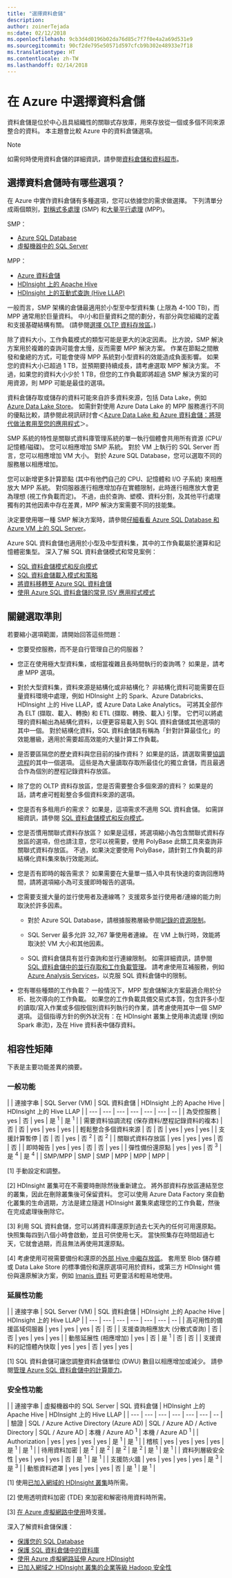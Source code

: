 ```yaml
---
title: "選擇資料倉儲"
description: 
author: zoinerTejada
ms:date: 02/12/2018
ms.openlocfilehash: 9cb3d4d0196b02da76d85c7f7f0e4a2a69d531e9
ms.sourcegitcommit: 90cf2de795e50571d597cfcb9b302e48933e7f18
ms.translationtype: HT
ms.contentlocale: zh-TW
ms.lasthandoff: 02/14/2018
---
```

# <a name="choosing-a-data-warehouse-in-azure"></a>在 Azure 中選擇資料倉儲

資料倉儲是位於中心且具組織性的關聯式存放庫，用來存放從一個或多個不同來源整合的資料。 本主題會比較 Azure 中的資料倉儲選項。

> [!NOTE]
> 如需何時使用資料倉儲的詳細資訊，請參閱[資料倉儲和資料超市](../scenarios/data-warehousing.md)。

## <a name="what-are-your-options-when-choosing-a-data-warehouse"></a>選擇資料倉儲時有哪些選項？

在 Azure 中實作資料倉儲有多種選項，您可以依據您的需求做選擇。 下列清單分成兩個類別，[對稱式多處理](https://en.wikipedia.org/wiki/Symmetric_multiprocessing) (SMP) 和[大量平行處理](https://en.wikipedia.org/wiki/Massively_parallel) (MPP)。 

SMP：

- [Azure SQL Database](/azure/sql-database/)
- [虛擬機器中的 SQL Server](/sql/sql-server/sql-server-technical-documentation)

MPP：

- [Azure 資料倉儲](/azure/sql-data-warehouse/sql-data-warehouse-overview-what-is)
- [HDInsight 上的 Apache Hive](/azure/hdinsight/hadoop/hdinsight-use-hive)
- [HDInsight 上的互動式查詢 (Hive LLAP)](/azure/hdinsight/interactive-query/apache-interactive-query-get-started)

一般而言，SMP 架構的倉儲最適用於小型至中型資料集 (上限為 4-100 TB)，而 MPP 通常用於巨量資料。 中/小和巨量資料之間的劃分，有部分與您組織的定義和支援基礎結構有關。 (請參閱[選擇 OLTP 資料存放區](oltp-data-stores.md#scalability-capabilities)。) 

除了資料大小，工作負載模式的類型可能是更大的決定因素。 比方說，SMP 解決方案用於複雜的查詢可能會太慢，反而需要 MPP 解決方案。 作業在節點之間散發和彙總的方式，可能會使得 MPP 系統對小型資料的效能造成負面影響。 如果您的資料大小已超過 1 TB，並預期要持續成長，請考慮選取 MPP 解決方案。 不過，如果您的資料大小少於 1 TB，但您的工作負載即將超過 SMP 解決方案的可用資源，則 MPP 可能是最佳的選項。

資料倉儲存取或儲存的資料可能來自許多資料來源，包括 Data Lake，例如 [Azure Data Lake Store](/azure/data-lake-store/)。 如需針對使用 Azure Data Lake 的 MPP 服務進行不同的優點比較，請參閱此視訊研討會＜[Azure Data Lake 和 Azure 資料倉儲：將現代做法套用至您的應用程式](https://azure.microsoft.com/resources/videos/build-2016-azure-data-lake-and-azure-data-warehouse-applying-modern-practices-to-your-app/)＞。

SMP 系統的特性是關聯式資料庫管理系統的單一執行個體會共用所有資源 (CPU/記憶體/磁碟)。 您可以相應增加 SMP 系統。 對於 VM 上執行的 SQL Server 而言，您可以相應增加 VM 大小。 對於 Azure SQL Database，您可以選取不同的服務層以相應增加。 

您可以新增更多計算節點 (其中有他們自己的 CPU、記憶體和 I/O 子系統) 來相應放大 MPP 系統。 對伺服器進行相應增加存在實體限制，此時進行相應放大會更為理想 (視工作負載而定)。 不過，由於查詢、塑模、資料分割，及其他平行處理獨有的其他因素中存在差異，MPP 解決方案需要不同的技能集。 

決定要使用哪一種 SMP 解決方案時，請參閱[仔細看看 Azure SQL Database 和 Azure VM 上的 SQL Server](/azure/sql-database/sql-database-paas-vs-sql-server-iaas#a-closer-look-at-azure-sql-database-and-sql-server-on-azure-vms)。 

Azure SQL 資料倉儲也適用於小型及中型資料集，其中的工作負載屬於運算和記憶體密集型。 深入了解 SQL 資料倉儲模式和常見案例：

- [SQL 資料倉儲模式和反向模式](https://blogs.msdn.microsoft.com/sqlcat/2017/09/05/azure-sql-data-warehouse-workload-patterns-and-anti-patterns/)
- [SQL 資料倉儲載入模式和策略](https://blogs.msdn.microsoft.com/sqlcat/2017/05/17/azure-sql-data-warehouse-loading-patterns-and-strategies/)
- [將資料移轉至 Azure SQL 資料倉儲](https://blogs.msdn.microsoft.com/sqlcat/2016/08/18/migrating-data-to-azure-sql-data-warehouse-in-practice/)
- [使用 Azure SQL 資料倉儲的常見 ISV 應用程式模式](https://blogs.msdn.microsoft.com/sqlcat/2017/09/05/common-isv-application-patterns-using-azure-sql-data-warehouse/)

## <a name="key-selection-criteria"></a>關鍵選取準則

若要縮小選項範圍，請開始回答這些問題：

- 您要受控服務，而不是自行管理自己的伺服器？

- 您正在使用極大型資料集，或相當複雜且長時間執行的查詢嗎？ 如果是，請考慮 MPP 選項。 

- 對於大型資料集，資料來源是結構化或非結構化？ 非結構化資料可能需要在巨量資料環境中處理，例如 HDInsight 上的 Spark、Azure Databricks、HDInsight 上的 Hive LLAP，或 Azure Data Lake Analytics。 可將其全部作為 ELT (擷取、載入、轉換) 和 ETL (擷取、轉換、載入) 引擎。 它們可以將處理的資料輸出為結構化資料，以便更容易載入到 SQL 資料倉儲或其他選項的其中一個。 對於結構化資料，SQL 資料倉儲具有稱為「針對計算最佳化」的效能層級，適用於需要超高效能的大量計算工作負載。

- 是否要區隔您的歷史資料與您目前的操作資料？ 如果是的話，請選取需要[協調流程](pipeline-orchestration-data-movement.md)的其中一個選項。 這些是為大量讀取存取所最佳化的獨立倉儲，而且最適合作為個別的歷程記錄資料存放區。

- 除了您的 OLTP 資料存放區，您是否需要整合多個來源的資料？ 如果是的話，請考慮可輕鬆整合多個資料來源的選項。 

- 您是否有多租用戶的需求？ 如果是，這項需求不適用 SQL 資料倉儲。 如需詳細資訊，請參閱 [SQL 資料倉儲模式和反向模式](https://blogs.msdn.microsoft.com/sqlcat/2017/09/05/azure-sql-data-warehouse-workload-patterns-and-anti-patterns/)。

- 您是否慣用關聯式資料存放區？ 如果是這樣，將選項縮小為包含關聯式資料存放區的選項，但也請注意，您可以視需要，使用 PolyBase 此類工具來查詢非關聯式資料存放區。 不過，如果決定要使用 PolyBase，請針對工作負載的非結構化資料集來執行效能測試。

- 您是否有即時的報告需求？ 如果需要在大量單一插入中具有快速的查詢回應時間，請將選項縮小為可支援即時報告的選項。

- 您需要支援大量的並行使用者及連線嗎？ 支援眾多並行使用者/連線的能力則取決於許多因素。 

    - 對於 Azure SQL Database，請根據服務層級參閱[記錄的資源限制](/azure/sql-database/sql-database-resource-limits)。 
    
    - SQL Server 最多允許 32,767 筆使用者連線。 在 VM 上執行時，效能將取決於 VM 大小和其他因素。 
    
    - SQL 資料倉儲具有並行查詢和並行連線限制。 如需詳細資訊，請參閱 [SQL 資料倉儲中的並行存取和工作負載管理](/azure/sql-data-warehouse/sql-data-warehouse-develop-concurrency)。 請考慮使用互補服務，例如 [Azure Analysis Services](/azure/analysis-services/analysis-services-overview)，以克服 SQL 資料倉儲中的限制。

- 您有哪些種類的工作負載？ 一般情況下，MPP 型倉儲解決方案最適合用於分析、批次導向的工作負載。 如果您的工作負載具備交易式本質，包含許多小型的讀取/寫入作業或多個按個別資料列執行的作業，請考慮使用其中一個 SMP 選項。 這個指導方針的例外狀況有：在 HDInsight 叢集上使用串流處理 (例如 Spark 串流)，及在 Hive 資料表中儲存資料。

## <a name="capability-matrix"></a>相容性矩陣

下表是主要功能差異的摘要。

### <a name="general-capabilities"></a>一般功能

| | 連接字串 | SQL Server (VM) | SQL 資料倉儲 | HDInsight 上的 Apache Hive | HDInsight 上的 Hive LLAP |
| --- | --- | --- | --- | --- | --- | -- |
| 為受控服務 | yes | 否 | yes | 是 <sup>1</sup> | 是 <sup>1</sup> |
| 需要資料協調流程 (保存資料/歷程記錄資料的複本) | 否 | 否 | yes | yes | yes |
| 輕鬆整合多個資料來源 | 否 | 否 | yes | yes | yes |
| 支援計算暫停 | 否 | 否 | yes | 否 <sup>2</sup> | 否 <sup>2</sup> |
| 關聯式資料存放區 | yes | yes |  yes | 否 | 否 |
| 即時報告 | yes | yes | 否 | 否 | yes |
| 彈性備份還原點 | yes | yes | 否 <sup>3</sup> | 是 <sup>4</sup> | 是 <sup>4</sup> |
| SMP/MPP | SMP | SMP | MPP | MPP | MPP |

[1] 手動設定和調整。

[2] HDInsight 叢集可在不需要時刪除然後重新建立。 將外部資料存放區連結至您的叢集，因此在刪除叢集後可保留資料。 您可以使用 Azure Data Factory 來自動化叢集的生命週期，方法是建立隨選 HDInsight 叢集來處理您的工作負載，然後在完成處理後刪除它。

[3] 利用 SQL 資料倉儲，您可以將資料庫還原到過去七天內的任何可用還原點。 快照集每四到八個小時會啟動，並且可供使用七天。 當快照集存在時間超過七天，它就會過期，而且無法再使用其還原點。

[4] 考慮使用可視需要備份和還原的[外部 Hive 中繼存放區](/azure/hdinsight/hdinsight-hadoop-provision-linux-clusters#use-hiveoozie-metastore)。 套用至 Blob 儲存體或 Data Lake Store 的標準備份和還原選項可用於資料，或第三方 HDInsight 備份與還原解決方案，例如 [Imanis 資料](https://azure.microsoft.com/blog/imanis-data-cloud-migration-backup-for-your-big-data-applications-on-azure-hdinsight/) 可更靈活和輕易地使用。

### <a name="scalability-capabilities"></a>延展性功能

| | 連接字串 | SQL Server (VM) |  SQL 資料倉儲 | HDInsight 上的 Apache Hive | HDInsight 上的 Hive LLAP |
| --- | --- | --- | --- | --- | --- | -- |
| 高可用性的備援區域伺服器  | yes | yes | yes | 否 | 否 |
| 支援查詢相應放大 (分散式查詢)  | 否 | 否 | yes | yes | yes |
| 動態延展性 (相應增加)  | yes | 否 | 是 <sup>1</sup> | 否 | 否 |
| 支援資料的記憶體內快取 | yes |  yes | 否 | yes | yes |

[1] SQL 資料倉儲可讓您調整資料倉儲單位 (DWU) 數目以相應增加或減少。 請參閱[管理 Azure SQL 資料倉儲中的計算能力](/azure/sql-data-warehouse/sql-data-warehouse-manage-compute-overview)。

### <a name="security-capabilities"></a>安全性功能

| | 連接字串 | 虛擬機器中的 SQL Server | SQL 資料倉儲 | HDInsight 上的 Apache Hive | HDInsight 上的 Hive LLAP |
| --- | --- | --- | --- | --- | --- | -- |
| 驗證  | SQL / Azure Active Directory (Azure AD) | SQL / Azure AD / Active Directory | SQL / Azure AD | 本機 / Azure AD <sup>1</sup> | 本機 / Azure AD <sup>1</sup> |
| Authorization  | yes | yes | yes | yes | 是 <sup>1</sup> | 是 <sup>1</sup> |
| 稽核  | yes | yes | yes | yes | 是 <sup>1</sup> | 是 <sup>1</sup> |
| 待用資料加密 | 是 <sup>2</sup> | 是 <sup>2</sup> | 是 <sup>2</sup> | 是 <sup>2</sup> | 是 <sup>1</sup> | 是 <sup>1</sup> |
| 資料列層級安全性 | yes | yes | yes | 否 | 是 <sup>1</sup> | 是 <sup>1</sup> |
| 支援防火牆 | yes | yes | yes | yes | 是 <sup>3</sup> | 是 <sup>3</sup> |
| 動態資料遮罩 | yes | yes | yes | 否 | 是 <sup>1</sup> | 是 <sup>1</sup> |

[1] 使用[已加入網域的 HDInsight 叢集](/azure/hdinsight/domain-joined/apache-domain-joined-introduction)時所需。

[2] 使用透明資料加密 (TDE) 來加密和解密待用資料時所需。

[3] [在 Azure 虛擬網路中使用](/azure/hdinsight/hdinsight-extend-hadoop-virtual-network)時支援。

深入了解資料倉儲保護：

* [保護您的 SQL Database](/azure/sql-database/sql-database-security-overview#connection-security)
* [保護 SQL 資料倉儲中的資料庫](/azure/sql-data-warehouse/sql-data-warehouse-overview-manage-security)
* [使用 Azure 虛擬網路延伸 Azure HDInsight](/azure/hdinsight/hdinsight-extend-hadoop-virtual-network)
* [已加入網域之 HDInsight 叢集的企業等級 Hadoop 安全性](/azure/hdinsight/domain-joined/apache-domain-joined-introduction)


